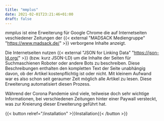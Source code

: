 ```yaml
---
title: "mmplus"
date: 2021-02-01T23:21:46+01:00
draft: false
---
```


*mmplus* ist eine Erweiterung für Google Chrome die auf Internetseiten veschiedener Zeitungen der {{< external "MADSACK Mediengruppe" "https://www.madsack.de/" >}}
verborgene Inhalte anzeigt.

Die Internetseiten nutzen {{< external "JSON for Linking Data" "https://json-ld.org/" >}} (bzw. kurz JSON-LD) um die Inhalte der Seiten für Suchmaschienen Roboter
oder andere Bots zu beschreiben. Diese Beschreibungen enthalten den kompletten Text der Seite unabhängig davon, ob der Artikel kostenpflichtig ist oder nicht.
Mit kleinem Aufwand war es also schon seit geraumer Zeit möglich alle Artikel zu lesen. Diese Erweiterung automatisiert diesen Prozess.

Während der Corona Pandemie sind viele, teilweise doch sehr wichtige Informationen, bei verschiedenen Zeitungen hinter einer Paywall versteckt, was zur Kreierung dieser
Erweiterung geführt hat.

{{< button relref="/installation" >}}Installation{{< /button >}}